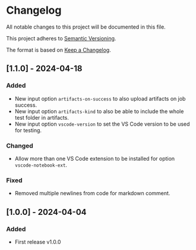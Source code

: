 # Changelog

All notable changes to this project will be documented in this file.

This project adheres to [Semantic Versioning](http://semver.org/).

The format is based on [Keep a Changelog](http://keepachangelog.com/).


## [1.1.0] - 2024-04-18

### Added

- New input option `artifacts-on-success` to also upload artifacts on job success.
- New input option `artifacts-kind` to also be able to include the whole test folder in artifacts.
- New input option `vscode-version` to set the VS Code version to be used for testing.

### Changed

- Allow more than one VS Code extension to be installed for option `vscode-notebook-ext`.

### Fixed

- Removed multiple newlines from code for markdown comment.


## [1.0.0] - 2024-04-04

### Added

- First release v1.0.0
